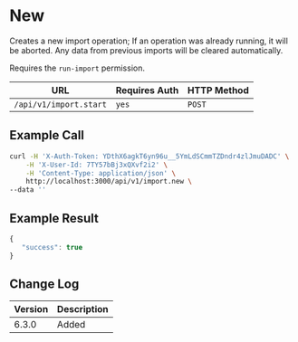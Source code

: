 # New

Creates a new import operation;
If an operation was already running, it will be aborted. Any data from previous imports will be cleared automatically.

Requires the `run-import` permission.


| URL                    | Requires Auth | HTTP Method |
| ---------------------- | ------------- | ----------- |
| `/api/v1/import.start` | `yes`         | `POST`      |


## Example Call

```bash
curl -H 'X-Auth-Token: YDthX6agkT6yn96u__5YmLdSCmmTZDndr4zlJmuDADC' \
    -H 'X-User-Id: 7TY57bBj3xQXvf2i2' \
    -H 'Content-Type: application/json' \
    http://localhost:3000/api/v1/import.new \
--data ''
```

## Example Result

```javascript
{
   "success": true
}
```

## Change Log

| Version | Description                                                                                        |
| ------- | -------------------------------------------------------------------------------------------------- |
| 6.3.0   | Added                                                                                              |
